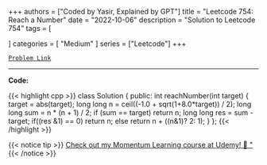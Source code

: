 
+++
authors = ["Coded by Yasir, Explained by GPT"]
title = "Leetcode 754: Reach a Number"
date = "2022-10-06"
description = "Solution to Leetcode 754"
tags = [
    
]
categories = [
    "Medium"
]
series = ["Leetcode"]
+++



[`Problem Link`](https://leetcode.com/problems/reach-a-number/description/)

---

**Code:**

{{< highlight cpp >}}
class Solution {
public:
    int reachNumber(int target) {
        target = abs(target);
        long long n = ceil((-1.0 + sqrt(1+8.0*target)) / 2);
        long long sum = n * (n + 1) / 2;
        if (sum == target) return n;
        long long res = sum - target;
        if((res &1) == 0)   return n;
        else                return n + ((n&1)? 2: 1);
    }
};
{{< /highlight >}}


{{< notice tip >}}
[Check out my Momentum Learning course at Udemy! 🚀 "](https://www.udemy.com/course/blind-75-the-data-structures-and-algorithms-essentials/)
{{< /notice >}}

